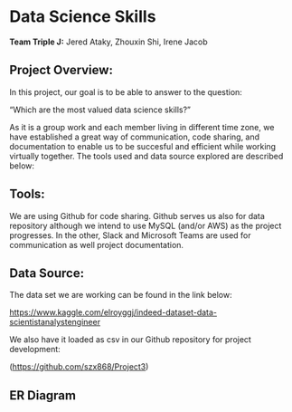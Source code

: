 # Data Science Skills

**Team Triple J:** Jered Ataky, Zhouxin Shi, Irene Jacob

## Project Overview:

In this project, our goal is to be able to answer to the question:

“Which are the most valued data science skills?” 

As it is a group work and each member living in different time zone, we have 
established a great way of communication, code sharing, and documentation to
enable us to be succesful and efficient while working virtually together.
The tools used and data source explored are described below: 

## Tools:

We are using Github for code sharing. Github serves us also for data repository 
although we intend to use MySQL (and/or AWS) as the project progresses.
In the other, Slack and Microsoft Teams are used for communication as well
project documentation.

## Data Source:

The data set we are working can be found in the link below:

https://www.kaggle.com/elroyggj/indeed-dataset-data-scientistanalystengineer


We also have it loaded as csv in our Github repository for project development:

(https://github.com/szx868/Project3)


## ER Diagram
